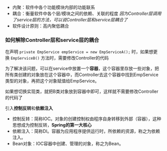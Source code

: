 - 内聚：软件中各个功能模块内部的功能联系
- 耦合：衡量软件中各个层/模块之间的依赖、关联的程度
*因为Controller层调用了service层的方法，可以说Controller层和service层耦合了*
- 软件设计原则：高内聚低耦合

### 如何解除Controller层和service层的耦合
在声明 `private EmpService empService = new EmpServiceA();` 时，如果想更换 `EmpServiceB()` 方法时，需要修改Controller的代码

为了解决该问题，可以在service中放置一个**容器**，这个容器里存放一些对象，把所有类创建的对象放在这个容器中，而Controller去这个容器中找到EmpService类型的对象，再把这个对象赋值给EmpService。

如果想切换实现类，就把B类对象放到容器中即可，这样就不需要修改Controller的代码了

引入**控制反转**和**依赖注入**

- 控制反转：简称IOC。对象的创建控制权由程序自身转移到外部（容器），这种思想成为控制反转，**Spring的第一大核心**
- 依赖注入：简称DI。容器为应用程序提供运行时，所依赖的资源，称之为依赖注入。
- Bean对象：IOC容器中创建、管理的对象，称之为Bean。